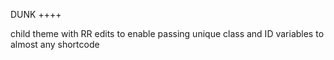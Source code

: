 DUNK
++++

child theme with RR edits to enable passing unique class and ID variables to almost any shortcode